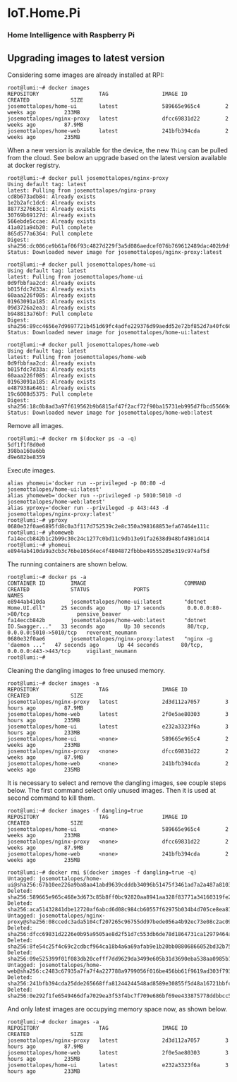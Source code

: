 # IoT.Home.Pi

### Home Intelligence with Raspberry Pi

## Upgrading images to latest version 

Considering some images are already installed at RPI:

	root@lumi:~# docker images
	REPOSITORY                   TAG                 IMAGE ID            CREATED             SIZE
	josemottalopes/home-ui       latest              589665e965c4        2 weeks ago         233MB
	josemottalopes/nginx-proxy   latest              dfcc69831d22        2 weeks ago         87.9MB
	josemottalopes/home-web      latest              241bfb394cda        2 weeks ago         235MB

When a new version is available for the device,  the new `Thing` can be pulled from the cloud. See below an upgrade based on the latest version available at docker registry.

	root@lumi:~# docker pull josemottalopes/nginx-proxy
	Using default tag: latest
	latest: Pulling from josemottalopes/nginx-proxy
	cd8b673adb84: Already exists
	1e2b2afc1dc6: Already exists
	8877327663c1: Already exists
	30769b69127d: Already exists
	566ebde5ccae: Already exists
	41a021a94b20: Pull complete
	865d577a6364: Pull complete
	Digest: sha256:dc086ce9b61af06f93c4827d229f3a5d086aedcef076b769612489dac402b9df
	Status: Downloaded newer image for josemottalopes/nginx-proxy:latest
	
	root@lumi:~# docker pull josemottalopes/home-ui
	Using default tag: latest
	latest: Pulling from josemottalopes/home-ui
	0d9fbbfaa2cd: Already exists
	b015fdc7d33a: Already exists
	60aaa226f085: Already exists
	01963091a185: Already exists
	09d3726a2ea3: Already exists
	b948813a76bf: Pull complete
	Digest: sha256:89cc4656e7d9697721b451d69fc4adfe229376d99aedd52e72bf852d7a40fc66
	Status: Downloaded newer image for josemottalopes/home-ui:latest

	root@lumi:~# docker pull josemottalopes/home-web
	Using default tag: latest
	latest: Pulling from josemottalopes/home-web
	0d9fbbfaa2cd: Already exists
	b015fdc7d33a: Already exists
	60aaa226f085: Already exists
	01963091a185: Already exists
	e487938a6461: Already exists
	19c6008d5375: Pull complete
	Digest: sha256:18c0b8ad3a97f619562b9b6815af47f2acf72f90ba15731eb995d7fbcd55669d
	Status: Downloaded newer image for josemottalopes/home-web:latest

Remove all images.

	root@lumi:~# docker rm $(docker ps -a -q)
	5df1f1f8d0e0
	398ba160a6bb
	d9e682be8359

Execute images.
	
	alias yhomeui='docker run --privileged -p 80:80 -d josemottalopes/home-ui:latest'
	alias yhomeweb='docker run --privileged -p 5010:5010 -d josemottalopes/home-web:latest'
	alias yproxy='docker run --privileged -p 443:443 -d josemottalopes/nginx-proxy:latest'
	root@lumi:~# yproxy
	0680e32f0ae6895fd8c0a3f117d752539c2e8c350a398168853efa67464e111c
	root@lumi:~# yhomeweb
	fa14eccb842b1c2b99c30c24c1277c0bd11c9db13e91fa2638d948bf4981d414
	root@lumi:~# yhomeui
	e8944ab410da9a3cb3c76be105d4ec4f4804872fbbbe49555205e319c974af5d

The running containers are shown below.

	root@lumi:~# docker ps -a
	CONTAINER ID        IMAGE                               COMMAND                  CREATED             STATUS              PORTS                            NAMES
	e8944ab410da        josemottalopes/home-ui:latest       "dotnet Home.UI.dll"     25 seconds ago      Up 17 seconds       0.0.0.0:80->80/tcp               pensive_beaver
	fa14eccb842b        josemottalopes/home-web:latest      "dotnet IO.Swagger..."   33 seconds ago      Up 30 seconds       80/tcp, 0.0.0.0:5010->5010/tcp   reverent_neumann
	0680e32f0ae6        josemottalopes/nginx-proxy:latest   "nginx -g 'daemon ..."   47 seconds ago      Up 44 seconds       80/tcp, 0.0.0.0:443->443/tcp     vigilant_neumann
	root@lumi:~#

Cleaning the dangling images to free unused memory.

	root@lumi:~# docker images -a
	REPOSITORY                   TAG                 IMAGE ID            CREATED             SIZE
	josemottalopes/nginx-proxy   latest              2d3d112a7057        3 hours ago         87.9MB
	josemottalopes/home-web      latest              2f0e5ae80303        3 hours ago         235MB
	josemottalopes/home-ui       latest              e232a3323f6a        3 hours ago         233MB
	josemottalopes/home-ui       <none>              589665e965c4        2 weeks ago         233MB
	josemottalopes/nginx-proxy   <none>              dfcc69831d22        2 weeks ago         87.9MB
	josemottalopes/home-web      <none>              241bfb394cda        2 weeks ago         235MB

It is necessary to select and remove the dangling images, see couple steps below. The first command select only unused images. Then it is used at second command to kill them.

	root@lumi:~# docker images -f dangling=true
	REPOSITORY                   TAG                 IMAGE ID            CREATED             SIZE
	josemottalopes/home-ui       <none>              589665e965c4        2 weeks ago         233MB
	josemottalopes/nginx-proxy   <none>              dfcc69831d22        2 weeks ago         87.9MB
	josemottalopes/home-web      <none>              241bfb394cda        2 weeks ago         235MB

	root@lumi:~# docker rmi $(docker images -f dangling=true -q)
	Untagged: josemottalopes/home-ui@sha256:67b10ee226a9ba8aa41abd9639cdddb34096b51475f3461ad7a2a487a8103d53
	Deleted: sha256:589665e965c468e3d673c85b8ff0bc92820aa8941aa328f83771a34160319fe2
	Deleted: sha256:aca51432841dbe12720af6abcd6d08c984cb60557f62975b034b4d705ce8ea81
	Untagged: josemottalopes/nginx-proxy@sha256:08ccedc3ada5104cf207265c96755dd97bede056a4b92ec73e08c2ac09b4bf41
	Deleted: sha256:dfcc69831d2226e0b95a9505ae8d2f51d7c553db6de78d1864731ca12979464a
	Deleted: sha256:8fe54c25f4c69c2cdbcf964ca18b4a6a69afab9e1b20bb08806866052bd32b75
	Deleted: sha256:09e525399f01f083db20cefff7dd9629da3499e605b31d3690eba538aa0985b1
	Untagged: josemottalopes/home-web@sha256:c2483c67935a7fa7f4a227788a9799056f016be456bb61f9619ad303f793dd12
	Deleted: sha256:241bfb394cda25dde265668ffa81244244548ad8589e30855f5d48a16721bbfc
	Deleted: sha256:0e292f1fe6549466dfa7029ea3f53f4bc7f709e686bf69ee433875778ddbbcc5

And only latest images are occupying memory space now, as shown below.

	root@lumi:~# docker images -a
	REPOSITORY                   TAG                 IMAGE ID            CREATED             SIZE
	josemottalopes/nginx-proxy   latest              2d3d112a7057        3 hours ago         87.9MB
	josemottalopes/home-web      latest              2f0e5ae80303        3 hours ago         235MB
	josemottalopes/home-ui       latest              e232a3323f6a        3 hours ago         233MB
